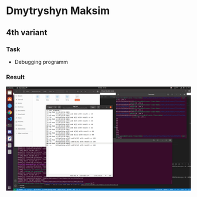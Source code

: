 # Dmytryshyn Maksim


## 4th variant


### Task


* Debugging programm


### Result


![res](../../docs/images/l04/1.png)
